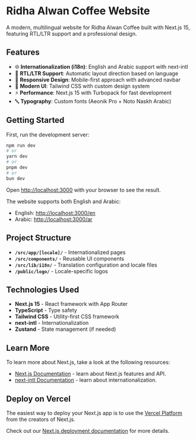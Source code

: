 # Ridha Alwan Coffee Website

A modern, multilingual website for Ridha Alwan Coffee built with Next.js 15, featuring RTL/LTR support and a professional design.

## Features

- 🌐 **Internationalization (i18n)**: English and Arabic support with next-intl
- 🔄 **RTL/LTR Support**: Automatic layout direction based on language
- 📱 **Responsive Design**: Mobile-first approach with advanced navbar
- 🎨 **Modern UI**: Tailwind CSS with custom design system
- ⚡ **Performance**: Next.js 15 with Turbopack for fast development
- 🔤 **Typography**: Custom fonts (Aeonik Pro + Noto Naskh Arabic)

## Getting Started

First, run the development server:

```bash
npm run dev
# or
yarn dev
# or
pnpm dev
# or
bun dev
```

Open [http://localhost:3000](http://localhost:3000) with your browser to see the result.

The website supports both English and Arabic:
- English: [http://localhost:3000/en](http://localhost:3000/en)
- Arabic: [http://localhost:3000/ar](http://localhost:3000/ar)

## Project Structure

- **`/src/app/[locale]/`** - Internationalized pages
- **`/src/components/`** - Reusable UI components
- **`/src/lib/i18n/`** - Translation configuration and locale files
- **`/public/logo/`** - Locale-specific logos

## Technologies Used

- **Next.js 15** - React framework with App Router
- **TypeScript** - Type safety
- **Tailwind CSS** - Utility-first CSS framework
- **next-intl** - Internationalization
- **Zustand** - State management (if needed)

## Learn More

To learn more about Next.js, take a look at the following resources:

- [Next.js Documentation](https://nextjs.org/docs) - learn about Next.js features and API.
- [next-intl Documentation](https://next-intl-docs.vercel.app/) - learn about internationalization.

## Deploy on Vercel

The easiest way to deploy your Next.js app is to use the [Vercel Platform](https://vercel.com/new?utm_medium=default-template&filter=next.js&utm_source=create-next-app&utm_campaign=create-next-app-readme) from the creators of Next.js.

Check out our [Next.js deployment documentation](https://nextjs.org/docs/app/building-your-application/deploying) for more details.
